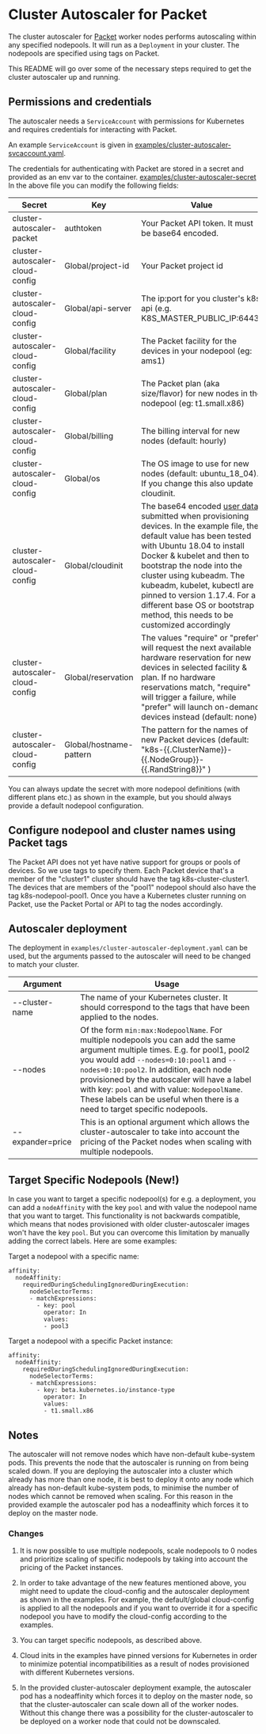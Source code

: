 # Cluster Autoscaler for Packet

The cluster autoscaler for [Packet](https://packet.com) worker nodes performs
autoscaling within any specified nodepools. It will run as a `Deployment` in
your cluster. The nodepools are specified using tags on Packet.

This README will go over some of the necessary steps required to get
the cluster autoscaler up and running.

## Permissions and credentials

The autoscaler needs a `ServiceAccount` with permissions for Kubernetes and
requires credentials for interacting with Packet.

An example `ServiceAccount` is given in [examples/cluster-autoscaler-svcaccount.yaml](examples/cluster-autoscaler-svcaccount.yaml).

The credentials for authenticating with Packet are stored in a secret and
provided as an env var to the container. [examples/cluster-autoscaler-secret](examples/cluster-autoscaler-secret.yaml)
In the above file you can modify the following fields:

| Secret                          | Key                     | Value                        |
|---------------------------------|-------------------------|------------------------------------------------------------------------------------------------------------------------------------|
| cluster-autoscaler-packet       | authtoken               | Your Packet API token. It must be base64 encoded.                                                                                 |
| cluster-autoscaler-cloud-config | Global/project-id       | Your Packet project id                                                                                                             |
| cluster-autoscaler-cloud-config | Global/api-server       | The ip:port for you cluster's k8s api (e.g. K8S_MASTER_PUBLIC_IP:6443)                                                             |
| cluster-autoscaler-cloud-config | Global/facility         | The Packet facility for the devices in your nodepool (eg: ams1)                                                                    |
| cluster-autoscaler-cloud-config | Global/plan             | The Packet plan (aka size/flavor) for new nodes in the nodepool (eg: t1.small.x86)                                                 |
| cluster-autoscaler-cloud-config | Global/billing          | The billing interval for new nodes (default: hourly)                                                                               |
| cluster-autoscaler-cloud-config | Global/os               | The OS image to use for new nodes (default: ubuntu_18_04). If you change this also update cloudinit.                               |
| cluster-autoscaler-cloud-config | Global/cloudinit        | The base64 encoded [user data](https://support.packet.com/kb/articles/user-data) submitted when provisioning devices. In the example file, the default value has been tested with Ubuntu 18.04 to install Docker & kubelet and then to bootstrap the node into the cluster using kubeadm. The kubeadm, kubelet, kubectl are pinned to version 1.17.4. For a different base OS or bootstrap method, this needs to be customized accordingly|
| cluster-autoscaler-cloud-config | Global/reservation      | The values "require" or "prefer" will request the next available hardware reservation for new devices in selected facility & plan. If no hardware reservations match, "require" will trigger a failure, while "prefer" will launch on-demand devices instead (default: none)  |
| cluster-autoscaler-cloud-config | Global/hostname-pattern | The pattern for the names of new Packet devices (default: "k8s-{{.ClusterName}}-{{.NodeGroup}}-{{.RandString8}}" )                  |

You can always update the secret with more nodepool definitions (with different plans etc.) as shown in the example, but you should always provide a default nodepool configuration.

## Configure nodepool and cluster names using Packet tags

The Packet API does not yet have native support for groups or pools of devices. So we use tags to specify them. Each Packet device that's a member of the "cluster1" cluster should have the tag k8s-cluster-cluster1. The devices that are members of the "pool1" nodepool should also have the tag k8s-nodepool-pool1. Once you have a Kubernetes cluster running on Packet, use the Packet Portal or API to tag the nodes accordingly.

## Autoscaler deployment

The deployment in `examples/cluster-autoscaler-deployment.yaml` can be used,
but the arguments passed to the autoscaler will need to be changed
to match your cluster.

| Argument              | Usage                                                                                                      |
|-----------------------|------------------------------------------------------------------------------------------------------------|
| --cluster-name        | The name of your Kubernetes cluster. It should correspond to the tags that have been applied to the nodes. |
| --nodes               | Of the form `min:max:NodepoolName`. For multiple nodepools you can add the same argument multiple times. E.g. for pool1, pool2 you would add `--nodes=0:10:pool1` and `--nodes=0:10:pool2`. In addition, each node provisioned by the autoscaler will have a label with key: `pool` and with value: `NodepoolName`. These labels can be useful when there is a need to target specific nodepools. |
| --expander=price      |  This is an optional argument which allows the cluster-autoscaler to take into account the pricing of the Packet nodes when scaling with multiple nodepools. |

## Target Specific Nodepools (New!)

In case you want to target a specific nodepool(s) for e.g. a deployment, you can add a `nodeAffinity` with the key `pool` and with value the nodepool name that you want to target. This functionality is not backwards compatible, which means that nodes provisioned with older cluster-autoscaler images won't have the key `pool`. But you can overcome this limitation by manually adding the correct labels. Here are some examples:

Target a nodepool with a specific name:
```
affinity:
  nodeAffinity:
    requiredDuringSchedulingIgnoredDuringExecution:
      nodeSelectorTerms:
      - matchExpressions:
        - key: pool
          operator: In
          values:
          - pool3
```
Target a nodepool with a specific Packet instance:
```
affinity:
  nodeAffinity:
    requiredDuringSchedulingIgnoredDuringExecution:
      nodeSelectorTerms:
      - matchExpressions:
        - key: beta.kubernetes.io/instance-type
          operator: In
          values:
          - t1.small.x86
```

## Notes

The autoscaler will not remove nodes which have non-default kube-system pods.
This prevents the node that the autoscaler is running on from being scaled down.
If you are deploying the autoscaler into a cluster which already has more than one node,
it is best to deploy it onto any node which already has non-default kube-system pods,
to minimise the number of nodes which cannot be removed when scaling. For this reason in
the provided example the autoscaler pod has a nodeaffinity which forces it to deploy on
the master node.

### Changes

1. It is now possible to use multiple nodepools, scale nodepools to 0 nodes and prioritize scaling of specific nodepools by taking into account the pricing of the Packet instances.

2. In order to take advantage of the new features mentioned above, you might need to update the cloud-config and the autoscaler deployment as shown in the examples. For example, the default/global cloud-config is applied to all the nodepools and if you want to override it for a specific nodepool you have to modify the cloud-config according to the examples.

3. You can target specific nodepools, as described above.

4. Cloud inits in the examples have pinned versions for Kubernetes in order to minimize potential incompatibilities as a result of nodes provisioned with different Kubernetes versions.

5. In the provided cluster-autoscaler deployment example, the autoscaler pod has a nodeaffinity which forces it to deploy on the master node, so that the cluster-autoscaler can scale down all of the worker nodes. Without this change there was a possibility for the cluster-autoscaler to be deployed on a worker node that could not be downscaled.